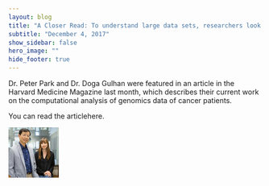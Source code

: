 ```yaml
---
layout: blog
title: "A Closer Read: To understand large data sets, researchers look to tools that decipher patterns in natural language"
subtitle: "December 4, 2017"
show_sidebar: false
hero_image: ""
hide_footer: true
---
```


Dr. Peter Park and Dr. Doga Gulhan were featured in an article in the Harvard Medicine Magazine last month, which describes their current work on the computational analysis of genomics data of cancer patients.

You can read the articlehere.

![Image](/img/news-images/10_lb_peterdoga.jpg)

